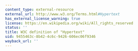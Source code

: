 ```yaml
---
content_type: external-resource
external_url: http://www.w3.org/Terms.html#Hypertext
has_external_license_warning: true
license: https://en.wikipedia.org/wiki/All_rights_reserved
status: ''
title: W3C definition of "Hypertext"
uid: 9455463c-8b42-4c6c-9426-606ec06f9346
wayback_url: ''
---
```

